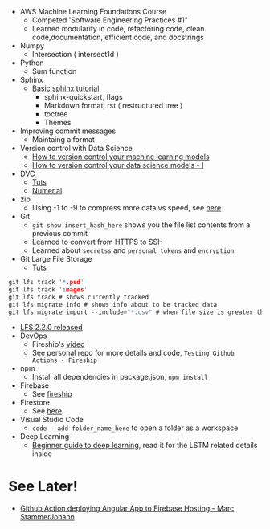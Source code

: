 - AWS Machine Learning Foundations Course
  - Competed 'Software Engineering Practices #1"
  - Learned modularity in code, refactoring code, clean code,documentation, efficient code, and docstrings
- Numpy
  - Intersection ( intersect1d )
- Python
  - Sum function
- Sphinx
  - [Basic sphinx tutorial](https://www.youtube.com/watch?v=uPTSTQRoluw)
    - sphinx-quickstart, flags
    - Markdown format, rst ( restructured tree )
    - toctree
    - Themes
- Improving commit messages
  - Maintaing a format
- Version control with Data Science
  - [How to version control your machine learning models](https://algorithmia.com/blog/how-to-version-control-your-production-machine-learning-models)
  - [How to version control your data science models - I](https://towardsdatascience.com/how-to-version-control-your-machine-learning-task-cad74dce44c4)
- DVC
  - [Tuts](https://dvc.org/doc/tutorials)
  - [Numer.ai](numer.ai)
- zip
  - Using -1 to -9 to compress more data vs speed, see [here](https://superuser.com/questions/591154/time-to-zip-very-large-100g-files)
- Git
  - `git show insert_hash_here` shows you the file list contents from a previous commit
  - Learned to convert from HTTPS to SSH
  - Learned about `secretss` and `personal_tokens` and `encryption`
- Git Large File Storage
  - [Tuts](https://git-lfs.github.com/)
```C
git lfs track '*.psd'
git lfs track 'images'
git lfs track # shows currently tracked
git lfs migrate info # shows info about to be tracked data
git lfs migrate import --include="*.csv" # when file size is greater than 100 MB
```
  - [LFS 2.2.0 released](https://github.blog/2017-06-27-git-lfs-2-2-0-released/)
- DevOps
  - Fireship's [video](https://www.youtube.com/watch?v=eB0nUzAI7M8)
  - See personal repo for more details and code, `Testing Github Actions - Fireship`
- npm
  - Install all dependencies in package.json, `npm install`
- Firebase
  - See [fireship](https://www.youtube.com/watch?v=9kRgVxULbag)
- Firestore
  - See [here](https://firebase.google.com/docs/firestore/quickstart?authuser=0)
- Visual Studio Code
  - `code --add folder_name_here` to open a folder as a workspace
- Deep Learning
  - [Beginner guide to deep learning](https://medium.com/botsupply/a-beginners-guide-to-deep-learning-5ee814cf7706), read it for the LSTM related details inside

# See Later!

- [Github Action deploying Angular App to Firebase Hosting - Marc StammerJohann](https://fireship.io/snippets/github-actions-deploy-angular-to-firebase-hosting/)
